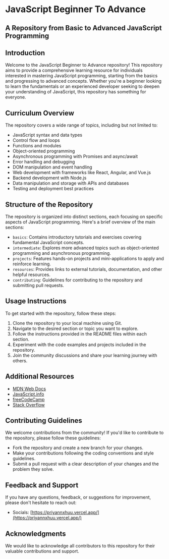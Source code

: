# JavaScript Beginner To Advance

## A Repository from Basic to Advanced JavaScript Programming

## Introduction
Welcome to the JavaScript Beginner to Advance repository! This repository aims to provide a comprehensive learning resource for individuals interested in mastering JavaScript programming, starting from the basics and progressing to advanced concepts. Whether you're a beginner looking to learn the fundamentals or an experienced developer seeking to deepen your understanding of JavaScript, this repository has something for everyone.

## Curriculum Overview
The repository covers a wide range of topics, including but not limited to:
- JavaScript syntax and data types
- Control flow and loops
- Functions and modules
- Object-oriented programming
- Asynchronous programming with Promises and async/await
- Error handling and debugging
- DOM manipulation and event handling
- Web development with frameworks like React, Angular, and Vue.js
- Backend development with Node.js
- Data manipulation and storage with APIs and databases
- Testing and deployment best practices

## Structure of the Repository
The repository is organized into distinct sections, each focusing on specific aspects of JavaScript programming. Here's a brief overview of the main sections:
- `basics`: Contains introductory tutorials and exercises covering fundamental JavaScript concepts.
- `intermediate`: Explores more advanced topics such as object-oriented programming and asynchronous programming.
- `projects`: Features hands-on projects and mini-applications to apply and reinforce learning.
- `resources`: Provides links to external tutorials, documentation, and other helpful resources.
- `contributing`: Guidelines for contributing to the repository and submitting pull requests.

## Usage Instructions
To get started with the repository, follow these steps:
1. Clone the repository to your local machine using Git.
2. Navigate to the desired section or topic you want to explore.
3. Follow the instructions provided in the README files within each section.
4. Experiment with the code examples and projects included in the repository.
5. Join the community discussions and share your learning journey with others.

## Additional Resources
- [MDN Web Docs](https://developer.mozilla.org/en-US/docs/Web/JavaScript)
- [JavaScript.info](https://javascript.info/)
- [freeCodeCamp](https://www.freecodecamp.org/)
- [Stack Overflow](https://stackoverflow.com/questions/tagged/javascript)

## Contributing Guidelines
We welcome contributions from the community! If you'd like to contribute to the repository, please follow these guidelines:
- Fork the repository and create a new branch for your changes.
- Make your contributions following the coding conventions and style guidelines.
- Submit a pull request with a clear description of your changes and the problem they solve.

## Feedback and Support
If you have any questions, feedback, or suggestions for improvement, please don't hesitate to reach out:
- Socials: [https://priyannxhuu.vercel.app/](https://priyannxhuu.vercel.app/)

## Acknowledgments
We would like to acknowledge all contributors to this repository for their valuable contributions and support.
